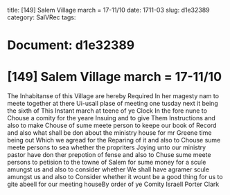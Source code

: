 title: [149] Salem Village march = 17-11/10
date: 1711-03
slug: d1e32389
category: SalVRec
tags: 




# Document: d1e32389


# [149] Salem Village march = 17-11/10

The Inhabitanse of this Village are hereby Required In her magesty nam to meete together at there Ui-usall plase of meeting one tusday next it being the sixth of This Instant march at teene of ye Clock In the fore nune to Chouse a comity for the yeare Insuing and to give Them Instructions and also to make Chouse of sume meete person to keepe our book of Record and also what shall be don about the ministry house for mr Greene time being out Which we agread for the Reparing of it and also to Chouse sume meete persons to sea whether the propriters Joying unto our ministry pastor have don ther prepotion of fense and also to Chuse sume meete persons to petision to the towne of Salem for sume money for a scule amungst us and also to consider whether We shall have agramer scule amungst us and also to Consider whether it wount be a good thing for us to gite abeell for our meeting houseBy order of ye Comity Israell Porter Clark
